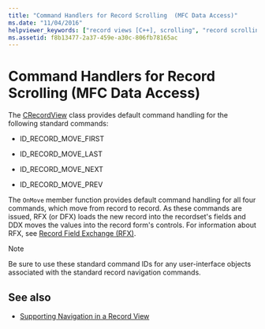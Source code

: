 ```yaml
---
title: "Command Handlers for Record Scrolling  (MFC Data Access)"
ms.date: "11/04/2016"
helpviewer_keywords: ["record views [C++], scrolling", "record scrolling [C++]", "scrolling records"]
ms.assetid: f8b13477-2a37-459e-a30c-806fb78165ac
---
```

# Command Handlers for Record Scrolling  (MFC Data Access)

The [CRecordView](../mfc/reference/crecordview-class.md) class provides default command handling for the following standard commands:

- ID_RECORD_MOVE_FIRST

- ID_RECORD_MOVE_LAST

- ID_RECORD_MOVE_NEXT

- ID_RECORD_MOVE_PREV

The `OnMove` member function provides default command handling for all four commands, which move from record to record. As these commands are issued, RFX (or DFX) loads the new record into the recordset's fields and DDX moves the values into the record form's controls. For information about RFX, see [Record Field Exchange (RFX)](../data/odbc/record-field-exchange-rfx.md).

> [!NOTE]
>  Be sure to use these standard command IDs for any user-interface objects associated with the standard record navigation commands.

## See also

- [Supporting Navigation in a Record View](../data/supporting-navigation-in-a-record-view-mfc-data-access.md)
